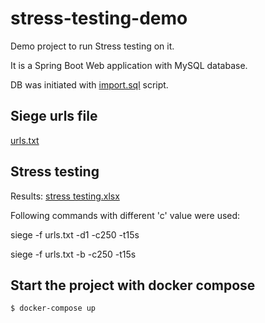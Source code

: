 # stress-testing-demo

Demo project to run Stress testing on it. 

It is a Spring Boot Web application with MySQL database.

DB was initiated with [import.sql](src%2Fmain%2Fresources%2Fimport.sql) script.

## Siege urls file
[urls.txt](urls.txt)


## Stress testing 
Results: [stress testing.xlsx](stress%20testing.xlsx)

Following commands with different 'c' value were used:

siege -f urls.txt -d1 -c250 -t15s

siege -f urls.txt -b -c250 -t15s

## Start the project with docker compose

```bash
$ docker-compose up
```